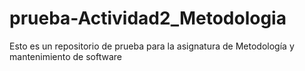 # prueba-Actividad2_Metodologia
Esto es un repositorio de prueba para la asignatura de Metodología y mantenimiento de software
